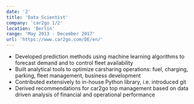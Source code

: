 ```yaml
---
date: '2'
title: 'Data Scientist'
company: 'car2go 1/2'
location: 'Berlin'
range: 'May 2013 - December 2017'
url: 'https://www.car2go.com/DE/en/'
---
```


- Developed prediction methods using machine learning algorithms to forecast demand and to control fleet availability
- Built analytical tools to optimize carsharing operations: fuel, charging, parking, fleet management, business development
- Contributed extensively to in-house Python library, i.e. introduced git
- Derived recommendations for car2go top management based on data driven analysis of financial and operational performance
